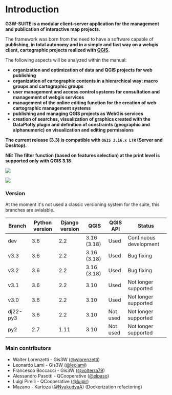 # Introduction

**G3W-SUITE is a modular client-server application for the management and publication of interactive map projects.**

The framework was born from the need to have a software capable of **publishing, in total autonomy and in a simple and fast way on a webgis client, cartographic projects realized with [QGIS](https://qgis.org).**

The following aspects will be analyzed within the manual:
* **organization and optimization of data and QGIS projects for web publishing**
* **organization of cartographic contents in a hierarchical way: macro groups and cartographic groups**
* **user management and access control systems for consultation and management of webgis services**
* **management of the online editing function for the creation of web cartographic management systems**
* **publishing and managing QGIS projects as WebGis services**
* **creation of searches, visualization of graphics created with the DataPlotly plugin and definition of constraints (geographic and alphanumeric) on visualization and editing permissions**

**The current release (3.3) is compatible with `QGIS 3.16.x LTR` (Server and Desktop).**

**NB: The filter function (based on features selection) at the print level is supported only with QGIS 3.18**

![](images/manual/demo_qgis_project.png)

![](images/manual/demo_webgis_project.png)

### Version

At the moment it's not used a classic versioning system for the suite, this branches are avialable.

| Branch   | Python version | Django version | QGIS        | QGIS API | Status                 |
|----------|----------------|----------------|-------------|----------|------------------------|
| dev      | 3.6            | 2.2            | 3.16 (3.18) | Used     | Continuous development |
| v3.3     | 3.6            | 2.2            | 3.16 (3.18) | Used     | Bug fixing             |
| v3.2     | 3.6            | 2.2            | 3.16 (3.18) | Used     | Bug fixing             |
| v3.1     | 3.6            | 2.2            | 3.10        | Used     | Not longer supported   |
| v3.0     | 3.6            | 2.2            | 3.10        | Used     | Not longer supported   |
| dj22-py3 | 3.6            | 2.2            | 3.10        | Not used | Not longer supported   |
| py2      | 2.7            | 1.11           | 3.10        | Not used | Not longer supported   |        

### Main contributors
* Walter Lorenzetti - Gis3W ([@wlorenzetti](https://github.com/wlorenzetti))
* Leonardo Lami - Gis3W ([@leolami](https://github.com/leolami/))
* Francesco Boccacci - Gis3W ([@volterra79](https://github.com/volterra79))
* Alessandro Pasotti - QCooperative ([@elpaso](https://github.com/elpaso))
* Luigi Pirelli - QCooperative ([@luipir](https://github.com/luipir))
* Mazano - Kartoza ([@NyakudyaA](https://github.com/NyakudyaA)) (Dockerization refactoring)

